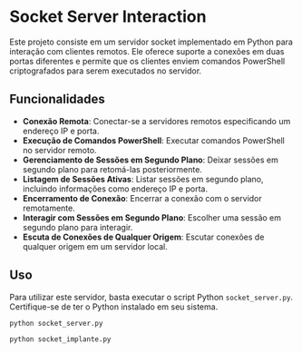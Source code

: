 # Socket Server Interaction

Este projeto consiste em um servidor socket implementado em Python para interação com clientes remotos. Ele oferece suporte a conexões em duas portas diferentes e permite que os clientes enviem comandos PowerShell criptografados para serem executados no servidor.

## Funcionalidades

- **Conexão Remota**: Conectar-se a servidores remotos especificando um endereço IP e porta.
- **Execução de Comandos PowerShell**: Executar comandos PowerShell no servidor remoto.
- **Gerenciamento de Sessões em Segundo Plano**: Deixar sessões em segundo plano para retomá-las posteriormente.
- **Listagem de Sessões Ativas**: Listar sessões em segundo plano, incluindo informações como endereço IP e porta.
- **Encerramento de Conexão**: Encerrar a conexão com o servidor remotamente.
- **Interagir com Sessões em Segundo Plano**: Escolher uma sessão em segundo plano para interagir.
- **Escuta de Conexões de Qualquer Origem**: Escutar conexões de qualquer origem em um servidor local.

## Uso

Para utilizar este servidor, basta executar o script Python `socket_server.py`. Certifique-se de ter o Python instalado em seu sistema.

```bash
python socket_server.py

python socket_implante.py
